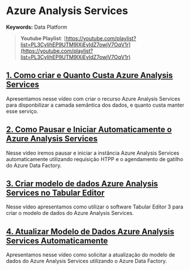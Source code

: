 # Azure Analysis Services  
**Keywords:** Data Platform  

> **Youtube Playlist**: [https://youtube.com/playlist?list=PL3CylihEP9UTM9IXiEyIdZ7owjV7OqV1r](https://youtube.com/playlist?list=PL3CylihEP9UTM9IXiEyIdZ7owjV7OqV1r)  
## [1. Como criar e Quanto Custa Azure Analysis Services ](/azure-analysis-services-criar-recurso.md)

Apresentamos nesse vídeo com criar o recurso Azure Analysis Services para disponbilizar a camada semântica dos dados, e quanto custa manter esse serviço.

## [2. Como Pausar e Iniciar Automaticamente o Azure Analysis Services](/azure-analysis-services-pausar-iniciar-automatico-recurso.md)
Nesse vídeo iremos pausar e iniciar a instância Azure Analysis Services automaticamente utilizando requisição HTPP e o agendamento de gatilho do Azure Data Factory.

## [3. Criar modelo de dados Azure Analysis Services no Tabular Editor](/analysis-services-criar-modelo-dados-tabular-editor.md)
Nesse vídeo apresentamos como utilizar o software Tabular Editor 3 para criar o modelo de dados do Azure Analysis Services.

## [4. Atualizar Modelo de Dados Azure Analysis Services Automaticamente](/azure-analysis-services-atualizar-modelo-dados-automatico.md)
Apresentamos nesse vídeo como solicitar a atualização do modelo de dados do Azure Analysis Services utilizando o Azure Data Factory.

